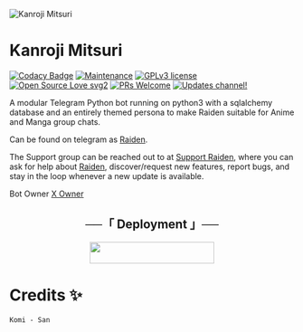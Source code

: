![Kanroji Mitsuri](https://telegra.ph/file/5f1f7fa3cce1a39a3c53e.jpg)
# Kanroji Mitsuri
[![Codacy Badge](https://api.codacy.com/project/badge/Grade/6141417ceaf84545bab6bd671503df51)](https://app.codacy.com/gh/Yoriichi-Tsugikuni/Raiden?utm_source=github.com&utm_medium=referral&utm_content=Yoriichi-Tsugikuni/Raiden&utm_campaign=Badge_Grade_Settings)  [![Maintenance](https://img.shields.io/badge/Maintained%3F-yes-green.svg)](https://github.com/Yoriichi-Tsugikuni/Raiden/graphs/commit-activity) [![GPLv3 license](https://img.shields.io/badge/License-GPLv3-blue.svg)](https://perso.crans.org/besson/LICENSE.html) [![Open Source Love svg2](https://badges.frapsoft.com/os/v2/open-source.svg?v=103)](https://github.com/ellerbrock/open-source-badges/) [![PRs Welcome](https://img.shields.io/badge/PRs-welcome-brightgreen.svg?style=flat-square)](https://makeapullrequest.com) [![Updates channel!](https://img.shields.io/badge/Join%20Channel-!-red)](https://t.me/RaidenXupdates)


A modular Telegram Python bot running on python3 with a sqlalchemy database and an entirely themed persona to make Raiden suitable for Anime and Manga group chats. 

Can be found on telegram as [Raiden](https://t.me/RaidenXRobot).

The Support group can be reached out to at [Support Raiden](https://t.me/RaidenXSupport), where you can ask for help about [Raiden](https://t.me/Zhongli_2op), discover/request new features, report bugs, and stay in the loop whenever a new update is available. 

Bot Owner [X Owner](https://t.me/MitsuriXOwner) 

<h2 align="center">
    ──「 Deployment 」──
</h2>

<p align="center"><a href="https://heroku.com/deploy?template=https://github.com/Nchuuya/Mitsurixbot"> <img src="https://img.shields.io/badge/Deploy%20To%20Heroku-purple?style=for-the-badge&logo=heroku" width="220" height="38.45"/></a></p>

# Credits ✨

```
Komi - San
```
